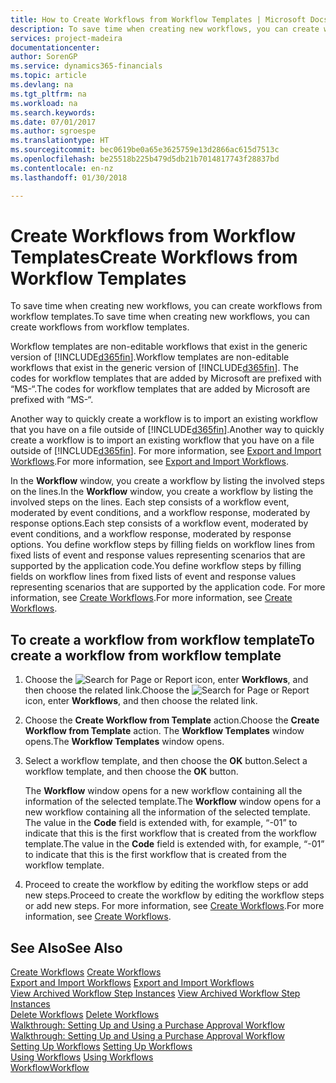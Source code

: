 ```yaml
---
title: How to Create Workflows from Workflow Templates | Microsoft Docs
description: To save time when creating new workflows, you can create workflows from workflow templates.
services: project-madeira
documentationcenter: 
author: SorenGP
ms.service: dynamics365-financials
ms.topic: article
ms.devlang: na
ms.tgt_pltfrm: na
ms.workload: na
ms.search.keywords: 
ms.date: 07/01/2017
ms.author: sgroespe
ms.translationtype: HT
ms.sourcegitcommit: bec0619be0a65e3625759e13d2866ac615d7513c
ms.openlocfilehash: be25518b225b479d5db21b7014817743f28837bd
ms.contentlocale: en-nz
ms.lasthandoff: 01/30/2018

---
```

# <a name="create-workflows-from-workflow-templates"></a><span data-ttu-id="d2640-103">Create Workflows from Workflow Templates</span><span class="sxs-lookup"><span data-stu-id="d2640-103">Create Workflows from Workflow Templates</span></span>
<span data-ttu-id="d2640-104">To save time when creating new workflows, you can create workflows from workflow templates.</span><span class="sxs-lookup"><span data-stu-id="d2640-104">To save time when creating new workflows, you can create workflows from workflow templates.</span></span>  

 <span data-ttu-id="d2640-105">Workflow templates are non-editable workflows that exist in the generic version of [!INCLUDE[d365fin](includes/d365fin_md.md)].</span><span class="sxs-lookup"><span data-stu-id="d2640-105">Workflow templates are non-editable workflows that exist in the generic version of [!INCLUDE[d365fin](includes/d365fin_md.md)].</span></span> <span data-ttu-id="d2640-106">The codes for workflow templates that are added by Microsoft are prefixed with “MS-“.</span><span class="sxs-lookup"><span data-stu-id="d2640-106">The codes for workflow templates that are added by Microsoft are prefixed with “MS-“.</span></span>  

 <span data-ttu-id="d2640-107">Another way to quickly create a workflow is to import an existing workflow that you have on a file outside of [!INCLUDE[d365fin](includes/d365fin_md.md)].</span><span class="sxs-lookup"><span data-stu-id="d2640-107">Another way to quickly create a workflow is to import an existing workflow that you have on a file outside of [!INCLUDE[d365fin](includes/d365fin_md.md)].</span></span> <span data-ttu-id="d2640-108">For more information, see [Export and Import Workflows](across-how-to-export-and-import-workflows.md).</span><span class="sxs-lookup"><span data-stu-id="d2640-108">For more information, see [Export and Import Workflows](across-how-to-export-and-import-workflows.md).</span></span>  

<span data-ttu-id="d2640-109">In the **Workflow** window, you create a workflow by listing the involved steps on the lines.</span><span class="sxs-lookup"><span data-stu-id="d2640-109">In the **Workflow** window, you create a workflow by listing the involved steps on the lines.</span></span> <span data-ttu-id="d2640-110">Each step consists of a workflow event, moderated by event conditions, and a workflow response, moderated by response options.</span><span class="sxs-lookup"><span data-stu-id="d2640-110">Each step consists of a workflow event, moderated by event conditions, and a workflow response, moderated by response options.</span></span> <span data-ttu-id="d2640-111">You define workflow steps by filling fields on workflow lines from fixed lists of event and response values representing scenarios that are supported by the application code.</span><span class="sxs-lookup"><span data-stu-id="d2640-111">You define workflow steps by filling fields on workflow lines from fixed lists of event and response values representing scenarios that are supported by the application code.</span></span> <span data-ttu-id="d2640-112">For more information, see [Create Workflows](across-how-to-create-workflows.md).</span><span class="sxs-lookup"><span data-stu-id="d2640-112">For more information, see [Create Workflows](across-how-to-create-workflows.md).</span></span>  

## <a name="to-create-a-workflow-from-workflow-template"></a><span data-ttu-id="d2640-113">To create a workflow from workflow template</span><span class="sxs-lookup"><span data-stu-id="d2640-113">To create a workflow from workflow template</span></span>  
1.  <span data-ttu-id="d2640-114">Choose the ![Search for Page or Report](media/ui-search/search_small.png "Search for Page or Report icon") icon, enter **Workflows**, and then choose the related link.</span><span class="sxs-lookup"><span data-stu-id="d2640-114">Choose the ![Search for Page or Report](media/ui-search/search_small.png "Search for Page or Report icon") icon, enter **Workflows**, and then choose the related link.</span></span>  
2.  <span data-ttu-id="d2640-115">Choose the **Create Workflow from Template** action.</span><span class="sxs-lookup"><span data-stu-id="d2640-115">Choose the **Create Workflow from Template** action.</span></span> <span data-ttu-id="d2640-116">The **Workflow Templates** window opens.</span><span class="sxs-lookup"><span data-stu-id="d2640-116">The **Workflow Templates** window opens.</span></span>  
3.  <span data-ttu-id="d2640-117">Select a workflow template, and then choose the **OK** button.</span><span class="sxs-lookup"><span data-stu-id="d2640-117">Select a workflow template, and then choose the **OK** button.</span></span>  

     <span data-ttu-id="d2640-118">The **Workflow** window opens for a new workflow containing all the information of the selected template.</span><span class="sxs-lookup"><span data-stu-id="d2640-118">The **Workflow** window opens for a new workflow containing all the information of the selected template.</span></span> <span data-ttu-id="d2640-119">The value in the **Code** field is extended with, for example, “-01” to indicate that this is the first workflow that is created from the workflow template.</span><span class="sxs-lookup"><span data-stu-id="d2640-119">The value in the **Code** field is extended with, for example, “-01” to indicate that this is the first workflow that is created from the workflow template.</span></span>  
4.  <span data-ttu-id="d2640-120">Proceed to create the workflow by editing the workflow steps or add new steps.</span><span class="sxs-lookup"><span data-stu-id="d2640-120">Proceed to create the workflow by editing the workflow steps or add new steps.</span></span> <span data-ttu-id="d2640-121">For more information, see [Create Workflows](across-how-to-create-workflows.md).</span><span class="sxs-lookup"><span data-stu-id="d2640-121">For more information, see [Create Workflows](across-how-to-create-workflows.md).</span></span>  

## <a name="see-also"></a><span data-ttu-id="d2640-122">See Also</span><span class="sxs-lookup"><span data-stu-id="d2640-122">See Also</span></span>  
 <span data-ttu-id="d2640-123">[Create Workflows](across-how-to-create-workflows.md) </span><span class="sxs-lookup"><span data-stu-id="d2640-123">[Create Workflows](across-how-to-create-workflows.md) </span></span>  
 <span data-ttu-id="d2640-124">[Export and Import Workflows](across-how-to-export-and-import-workflows.md) </span><span class="sxs-lookup"><span data-stu-id="d2640-124">[Export and Import Workflows](across-how-to-export-and-import-workflows.md) </span></span>  
 <span data-ttu-id="d2640-125">[View Archived Workflow Step Instances](across-how-to-view-archived-workflow-step-instances.md) </span><span class="sxs-lookup"><span data-stu-id="d2640-125">[View Archived Workflow Step Instances](across-how-to-view-archived-workflow-step-instances.md) </span></span>  
 <span data-ttu-id="d2640-126">[Delete Workflows](across-how-to-delete-workflows.md) </span><span class="sxs-lookup"><span data-stu-id="d2640-126">[Delete Workflows](across-how-to-delete-workflows.md) </span></span>  
 <span data-ttu-id="d2640-127">[Walkthrough: Setting Up and Using a Purchase Approval Workflow](walkthrough-setting-up-and-using-a-purchase-approval-workflow.md) </span><span class="sxs-lookup"><span data-stu-id="d2640-127">[Walkthrough: Setting Up and Using a Purchase Approval Workflow](walkthrough-setting-up-and-using-a-purchase-approval-workflow.md) </span></span>  
 <span data-ttu-id="d2640-128">[Setting Up Workflows](across-set-up-workflows.md) </span><span class="sxs-lookup"><span data-stu-id="d2640-128">[Setting Up Workflows](across-set-up-workflows.md) </span></span>  
 <span data-ttu-id="d2640-129">[Using Workflows](across-use-workflows.md) </span><span class="sxs-lookup"><span data-stu-id="d2640-129">[Using Workflows](across-use-workflows.md) </span></span>  
 [<span data-ttu-id="d2640-130">Workflow</span><span class="sxs-lookup"><span data-stu-id="d2640-130">Workflow</span></span>](across-workflow.md)   

